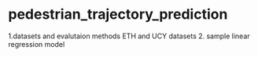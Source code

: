 # pedestrian_trajectory_prediction

1.datasets and evalutaion methods ETH and UCY datasets
2. sample linear regression model
